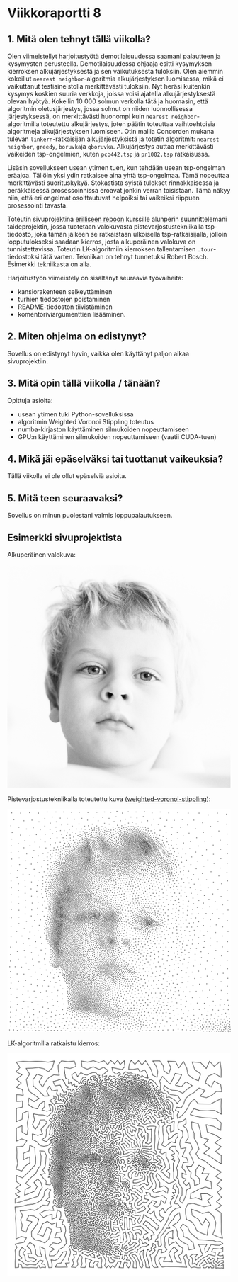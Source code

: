 # Viikkoraportti 8

## 1. Mitä olen tehnyt tällä viikolla?

Olen viimeistellyt harjoitustyötä demotilaisuudessa saamani palautteen ja kysymysten perusteella. Demotilaisuudessa ohjaaja esitti kysymyksen kierroksen alkujärjestyksestä ja sen vaikutuksesta tuloksiin. Olen aiemmin kokeillut `nearest neighbor`-algoritmia alkujärjestyksen luomisessa, mikä ei vaikuttanut testiaineistolla merkittävästi tuloksiin. Nyt heräsi kuitenkin kysymys koskien suuria verkkoja, joissa voisi ajatella alkujärjestyksestä olevan hyötyä. Kokeilin 10 000 solmun verkolla tätä ja huomasin, että algoritmin oletusjärjestys, jossa solmut on niiden luonnollisessa järjestyksessä, on merkittävästi huonompi kuin `nearest neighbor`-algoritmilla toteutettu alkujärjestys, joten päätin toteuttaa vaihtoehtoisia algoritmeja alkujärjestyksen luomiseen. Otin mallia Concorden mukana tulevan `linkern`-ratkaisijan alkujärjestyksistä ja totetin algoritmit: `nearest neighbor`, `greedy`, `boruvka`ja `qboruvka`. Alkujärjestys auttaa merkittävästi vaikeiden tsp-ongelmien, kuten `pcb442.tsp` ja `pr1002.tsp` ratkaisussa. 

Lisäsin sovellukseen usean ytimen tuen, kun tehdään usean tsp-ongelman eräajoa. Tällöin yksi ydin ratkaisee aina yhtä tsp-ongelmaa. Tämä nopeuttaa merkittävästi suorituskykyä. Stokastista syistä tulokset rinnakkaisessa ja peräkkäisessä prosessoinnissa eroavat jonkin verran toisistaan. Tämä näkyy niin, että eri ongelmat osoittautuvat helpoiksi tai vaikeiksi riippuen prosessointi tavasta. 

Toteutin sivuprojektina [erilliseen repoon](https://github.com/jtompuri/weighted-voronoi-stippling) kurssille alunperin suunnittelemani taideprojektin, jossa tuotetaan valokuvasta pistevarjostustekniikalla tsp-tiedosto, joka tämän jälkeen se ratkaistaan ulkoisella tsp-ratkaisijalla, jolloin lopputulokseksi saadaan kierros, josta alkuperäinen valokuva on tunnistettavissa. Toteutin LK-algoritmiin kierroksen tallentamisen `.tour`-tiedostoksi tätä varten. Tekniikan on tehnyt tunnetuksi Robert Bosch. Esimerkki tekniikasta on alla. 

Harjoitustyön viimeistely on sisältänyt seuraavia työvaiheita:
- kansiorakenteen selkeyttäminen
- turhien tiedostojen poistaminen
- README-tiedoston tiivistäminen
- komentoriviargumenttien lisääminen. 

## 2. Miten ohjelma on edistynyt?

Sovellus on edistynyt hyvin, vaikka olen käyttänyt paljon aikaa sivuprojektiin.

## 3. Mitä opin tällä viikolla / tänään?

Opittuja asioita:
- usean ytimen tuki Python-sovelluksissa
- algoritmin Weighted Voronoi Stippling toteutus
- numba-kirjaston käyttäminen silmukoiden nopeuttamiseen
- GPU:n käyttäminen silmukoiden nopeuttamiseen (vaatii CUDA-tuen)  

## 4. Mikä jäi epäselväksi tai tuottanut vaikeuksia? 

Tällä viikolla ei ole ollut epäselviä asioita.

## 5. Mitä teen seuraavaksi?

Sovellus on minun puolestani valmis loppupalautukseen. 

## Esimerkki sivuprojektista

Alkuperäinen valokuva:

![Alkuperäinen valokuva](/images/example-1024px.png)

Pistevarjostustekniikalla toteutettu kuva ([weighted-voronoi-stippling](https://github.com/jtompuri/weighted-voronoi-stippling)):

![Pistevarjostustekniikka](/images/stippling_example-1024px_10000.png)

LK-algoritmilla ratkaistu kierros:

![Ratkaistu kierros](/images/example-1024px_10000.png)
